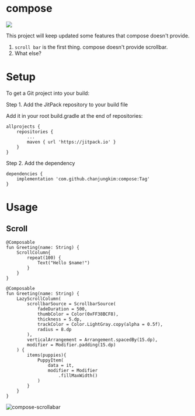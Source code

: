 # compose
[![](https://jitpack.io/v/chanjungkim/compose.svg)](https://jitpack.io/#chanjungkim/compose)

This project will keep updated some features that compose doesn't provide.

1. `scroll bar` is the first thing. compose doesn't provide scrollbar.
2. What else?

# Setup

To get a Git project into your build:

Step 1. Add the JitPack repository to your build file

Add it in your root build.gradle at the end of repositories:
```
allprojects {
    repositories {
        ...
		maven { url 'https://jitpack.io' }
   	}
}
```
Step 2. Add the dependency
```
dependencies {
    implementation 'com.github.chanjungkim:compose:Tag'
}
```

# Usage

## Scroll

```
@Composable
fun Greeting(name: String) {
    ScrollColumn{
        repeat(100) {
            Text("Hello $name!")
        }
    }
}
```

```
@Composable
fun Greeting(name: String) {
    LazyScrollColumn(
        scrollbarSource = ScrollbarSource(
            fadeDuration = 500,
            thumbColor = Color(0xFF38BCF8),
            thickness = 5.dp,
            trackColor = Color.LightGray.copy(alpha = 0.5f),
            radius = 8.dp
        ),
        verticalArrangement = Arrangement.spacedBy(15.dp),
        modifier = Modifier.padding(15.dp)
    ) {
        items(puppies){
            PuppyItem(
                data = it,
                modifier = Modifier
                    .fillMaxWidth()
            )
        }
    }
}
```

![compose-scrollabar](https://user-images.githubusercontent.com/19689773/233661167-5e42a274-6296-487c-9f8f-67ec915b3622.gif)
